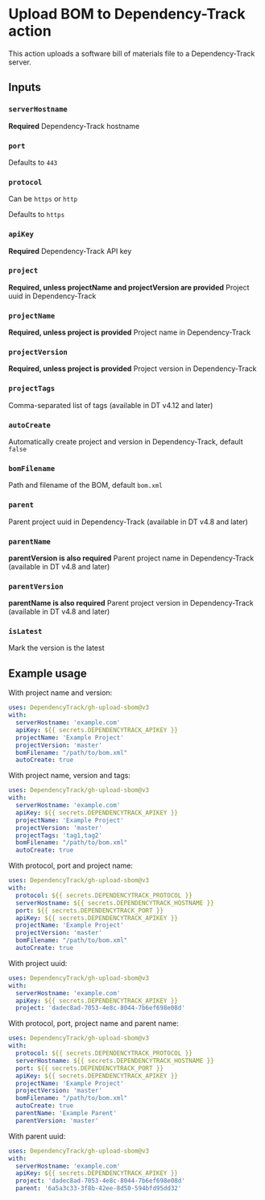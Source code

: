 # Upload BOM to Dependency-Track action

This action uploads a software bill of materials file to a Dependency-Track server.

## Inputs

### `serverHostname`

**Required** Dependency-Track hostname

### `port`

Defaults to `443`

### `protocol`

Can be `https` or `http`

Defaults to `https`

### `apiKey`

**Required** Dependency-Track API key

### `project`

**Required, unless projectName and projectVersion are provided** Project uuid in Dependency-Track

### `projectName`

**Required, unless project is provided** Project name in Dependency-Track

### `projectVersion`

**Required, unless project is provided** Project version in Dependency-Track

### `projectTags`

Comma-separated list of tags (available in DT v4.12 and later)

### `autoCreate`

Automatically create project and version in Dependency-Track, default `false`

### `bomFilename`

Path and filename of the BOM, default `bom.xml`

### `parent`

Parent project uuid in Dependency-Track (available in DT v4.8 and later)

### `parentName`

**parentVersion is also required** Parent project name in Dependency-Track (available in DT v4.8 and later)

### `parentVersion`

**parentName is also required** Parent project version in Dependency-Track (available in DT v4.8 and later)

### `isLatest`

Mark the version is the latest

## Example usage

With project name and version:
```yml
uses: DependencyTrack/gh-upload-sbom@v3
with:
  serverHostname: 'example.com'
  apiKey: ${{ secrets.DEPENDENCYTRACK_APIKEY }}
  projectName: 'Example Project'
  projectVersion: 'master'
  bomFilename: "/path/to/bom.xml"
  autoCreate: true
```

With project name, version and tags:
```yml
uses: DependencyTrack/gh-upload-sbom@v3
with:
  serverHostname: 'example.com'
  apiKey: ${{ secrets.DEPENDENCYTRACK_APIKEY }}
  projectName: 'Example Project'
  projectVersion: 'master'
  projectTags: 'tag1,tag2'
  bomFilename: "/path/to/bom.xml"
  autoCreate: true
```

With protocol, port and project name:
```yml
uses: DependencyTrack/gh-upload-sbom@v3
with:
  protocol: ${{ secrets.DEPENDENCYTRACK_PROTOCOL }}
  serverHostname: ${{ secrets.DEPENDENCYTRACK_HOSTNAME }}
  port: ${{ secrets.DEPENDENCYTRACK_PORT }}
  apiKey: ${{ secrets.DEPENDENCYTRACK_APIKEY }}
  projectName: 'Example Project'
  projectVersion: 'master'
  bomFilename: "/path/to/bom.xml"
  autoCreate: true
```

With project uuid:
```yml
uses: DependencyTrack/gh-upload-sbom@v3
with:
  serverHostname: 'example.com'
  apiKey: ${{ secrets.DEPENDENCYTRACK_APIKEY }}
  project: 'dadec8ad-7053-4e8c-8044-7b6ef698e08d'
```

With protocol, port, project name and parent name:
```yml
uses: DependencyTrack/gh-upload-sbom@v3
with:
  protocol: ${{ secrets.DEPENDENCYTRACK_PROTOCOL }}
  serverHostname: ${{ secrets.DEPENDENCYTRACK_HOSTNAME }}
  port: ${{ secrets.DEPENDENCYTRACK_PORT }}
  apiKey: ${{ secrets.DEPENDENCYTRACK_APIKEY }}
  projectName: 'Example Project'
  projectVersion: 'master'
  bomFilename: "/path/to/bom.xml"
  autoCreate: true
  parentName: 'Example Parent'
  parentVersion: 'master'
```

With parent uuid:
```yml
uses: DependencyTrack/gh-upload-sbom@v3
with:
  serverHostname: 'example.com'
  apiKey: ${{ secrets.DEPENDENCYTRACK_APIKEY }}
  project: 'dadec8ad-7053-4e8c-8044-7b6ef698e08d'
  parent: '6a5a3c33-3f8b-42ee-8d50-594bfd95dd32'
```

